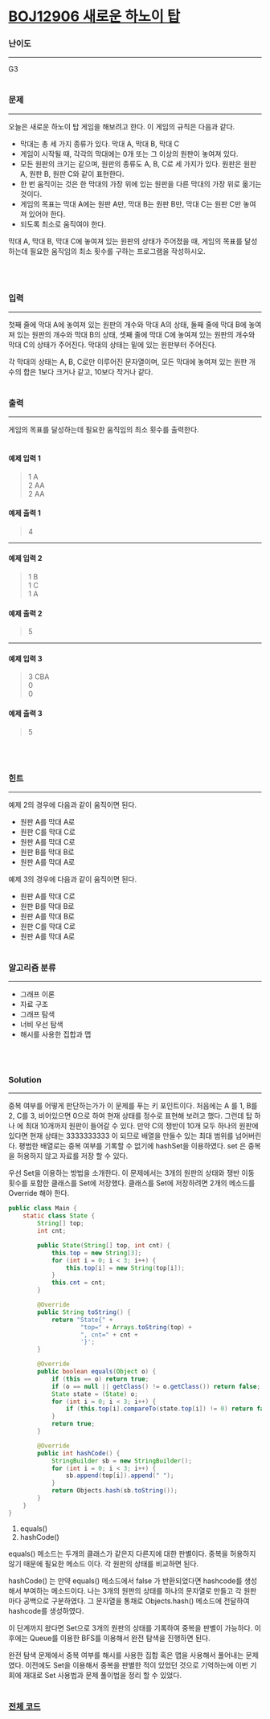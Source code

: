 # [BOJ12906 새로운 하노이 탑](https://www.acmicpc.net/problem/12906)

### 난이도

***
G3
<br><br>

### 문제

***
오늘은 새로운 하노이 탑 게임을 해보려고 한다. 이 게임의 규칙은 다음과 같다.

* 막대는 총 세 가지 종류가 있다. 막대 A, 막대 B, 막대 C
* 게임이 시작될 때, 각각의 막대에는 0개 또는 그 이상의 원판이 놓여져 있다.
* 모든 원판의 크기는 같으며, 원판의 종류도 A, B, C로 세 가지가 있다. 원판은 원판 A, 원판 B, 원판 C와 같이 표현한다.
* 한 번 움직이는 것은 한 막대의 가장 위에 있는 원판을 다른 막대의 가장 위로 옮기는 것이다.
* 게임의 목표는 막대 A에는 원판 A만, 막대 B는 원판 B만, 막대 C는 원판 C만 놓여져 있어야 한다.
* 되도록 최소로 움직여야 한다.

막대 A, 막대 B, 막대 C에 놓여져 있는 원판의 상태가 주어졌을 때, 게임의 목표를 달성하는데 필요한 움직임의 최소 횟수를 구하는 프로그램을 작성하시오.

<br><br>

### 입력

***
첫째 줄에 막대 A에 놓여져 있는 원판의 개수와 막대 A의 상태, 둘째 줄에 막대 B에 놓여져 있는 원판의 개수와 막대 B의 상태, 셋째 줄에 막대 C에 놓여져 있는 원판의 개수와 막대 C의 상태가 주어진다. 막대의
상태는 밑에 있는 원판부터 주어진다.

각 막대의 상태는 A, B, C로만 이루어진 문자열이며, 모든 막대에 놓여져 있는 원판 개수의 합은 1보다 크거나 같고, 10보다 작거나 같다.
<br><br>

### 출력

***
게임의 목표를 달성하는데 필요한 움직임의 최소 횟수를 출력한다.
<br><br>

#### 예제 입력 1

> 1 A   
2 AA    
2 AA

#### 예제 출력 1

> 4
***

#### 예제 입력 2

> 1 B   
1 C     
1 A

#### 예제 출력 2

> 5
***

#### 예제 입력 3

> 3 CBA     
0       
0

#### 예제 출력 3

> 5


<br><br>

### 힌트

***
예제 2의 경우에 다음과 같이 움직이면 된다.

* 원판 A를 막대 A로
* 원판 C를 막대 C로
* 원판 A를 막대 C로
* 원판 B를 막대 B로
* 원판 A를 막대 A로

예제 3의 경우에 다음과 같이 움직이면 된다.

* 원판 A를 막대 C로
* 원판 B를 막대 B로
* 원판 A를 막대 B로
* 원판 C를 막대 C로
* 원판 A를 막대 A로
  <br><br>

### 알고리즘 분류

***

* 그래프 이론
* 자료 구조
* 그래프 탐색
* 너비 우선 탐색
* 해시를 사용한 집합과 맵

<br><br>

### Solution

***

중복 여부를 어떻게 판단하는가가 이 문제를 푸는 키 포인트이다. 처음에는 A 를 1, B를 2, C를 3, 비어있으면 0으로 하여 현재 상태를 정수로 표현해 보려고 했다. 그런데 탑 하나 에 최대 10개까지 원판이
들어갈 수 있다. 만약 C의 쟁반이 10개 모두 하나의 원판에 있다면 현재 상태는 3333333333 이 되므로 배열을 만들수 있는 최대 범위를 넘어버린다. 평범한 배열로는 중복 여부를 기록할 수 없기에
hashSet을 이용하였다. set 은 중복을 허용하지 않고 자료를 저장 할 수 있다.

우선 Set을 이용하는 방법을 소개한다. 이 문제에서는 3개의 원판의 상태와 쟁반 이동 횟수를 포함한 클래스를 Set에 저장했다. 클래스를 Set에 저장하려면 2개의 메소드를 Override 해야 한다.

```java
public class Main {
    static class State {
        String[] top;
        int cnt;

        public State(String[] top, int cnt) {
            this.top = new String[3];
            for (int i = 0; i < 3; i++) {
                this.top[i] = new String(top[i]);
            }
            this.cnt = cnt;
        }

        @Override
        public String toString() {
            return "State{" +
                    "top=" + Arrays.toString(top) +
                    ", cnt=" + cnt +
                    '}';
        }

        @Override
        public boolean equals(Object o) {
            if (this == o) return true;
            if (o == null || getClass() != o.getClass()) return false;
            State state = (State) o;
            for (int i = 0; i < 3; i++) {
                if (this.top[i].compareTo(state.top[i]) != 0) return false;
            }
            return true;
        }

        @Override
        public int hashCode() {
            StringBuilder sb = new StringBuilder();
            for (int i = 0; i < 3; i++) {
                sb.append(top[i]).append(" ");
            }
            return Objects.hash(sb.toString());
        }
    }
}
```

1. equals()
2. hashCode()

equals() 메소드는 두개의 클래스가 같은지 다른지에 대한 판별이다. 중복을 허용하지 않기 때문에 필요한 메소드 이다. 각 원판의 상태를 비교하면 된다.

hashCode() 는 만약 equals() 메소드에서 false 가 반환되었다면 hashcode를 생성해서 부여하는 메소드이다. 나는 3개의 원판의 상태를 하나의 문자열로 만들고 각 원판 마다 공백으로 구분하였다.
그 문자열을 통채로 Objects.hash() 메소드에 전달하여 hashcode를 생성하였다.

이 단계까지 왔다면 Set으로 3개의 원판의 상태를 기록하여 중복을 판별이 가능하다. 이후에는 Queue를 이용한 BFS를 이용해서 완전 탐색을 진행하면 된다.

완전 탐색 문제에서 중복 여부를 해시를 사용한 집합 혹은 맵을 사용해서 풀어내는 문제였다. 이전에도 Set을 이용해서 중복을 판별한 적이 있었던 것으로 기억하는에 이번 기회에 재대로 Set 사용법과 문제 풀이법을
정리 할 수 있었다.
<br><br>

### [전체 코드](https://github.com/Jungmin-Seo0527/CodingTest/blob/main/src/DFS_BFS/BOJ12906_새로운_하노이_탑.java)

